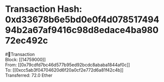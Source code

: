 
Transaction Hash: 0xd33678b6e5bd0e0f4d07851749494b2a67af9416c98d8edace4ba98072ec492c
====================================================================================
  
#💸Transaction  
Block: [[14759000]]  
From: [[0x79cdfd7bc46d577b95ed92bcdc8ababa1844af0c]]  
To: [[0xcc5ab3f04704620d6f20a0cf2e772d6a81f42c4b]]  
Transferred: 72.0 Ether
